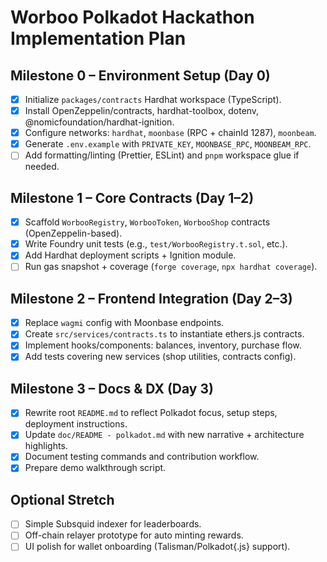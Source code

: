 # Worboo Polkadot Hackathon Implementation Plan

## Milestone 0 – Environment Setup (Day 0)
- [x] Initialize `packages/contracts` Hardhat workspace (TypeScript).
- [x] Install OpenZeppelin/contracts, hardhat-toolbox, dotenv, @nomicfoundation/hardhat-ignition.
- [x] Configure networks: `hardhat`, `moonbase` (RPC + chainId 1287), `moonbeam`.
- [x] Generate `.env.example` with `PRIVATE_KEY`, `MOONBASE_RPC`, `MOONBEAM_RPC`.
- [ ] Add formatting/linting (Prettier, ESLint) and `pnpm` workspace glue if needed.

## Milestone 1 – Core Contracts (Day 1–2)
- [x] Scaffold `WorbooRegistry`, `WorbooToken`, `WorbooShop` contracts (OpenZeppelin-based).
- [x] Write Foundry unit tests (e.g., `test/WorbooRegistry.t.sol`, etc.).
- [x] Add Hardhat deployment scripts + Ignition module.
- [ ] Run gas snapshot + coverage (`forge coverage`, `npx hardhat coverage`).

## Milestone 2 – Frontend Integration (Day 2–3)
- [x] Replace `wagmi` config with Moonbase endpoints.
- [x] Create `src/services/contracts.ts` to instantiate ethers.js contracts.
- [x] Implement hooks/components: balances, inventory, purchase flow.
- [x] Add tests covering new services (shop utilities, contracts config).

## Milestone 3 – Docs & DX (Day 3)
- [x] Rewrite root `README.md` to reflect Polkadot focus, setup steps, deployment instructions.
- [x] Update `doc/README - polkadot.md` with new narrative + architecture highlights.
- [x] Document testing commands and contribution workflow.
- [x] Prepare demo walkthrough script.

## Optional Stretch
- [ ] Simple Subsquid indexer for leaderboards.
- [ ] Off-chain relayer prototype for auto minting rewards.
- [ ] UI polish for wallet onboarding (Talisman/Polkadot{.js} support).
